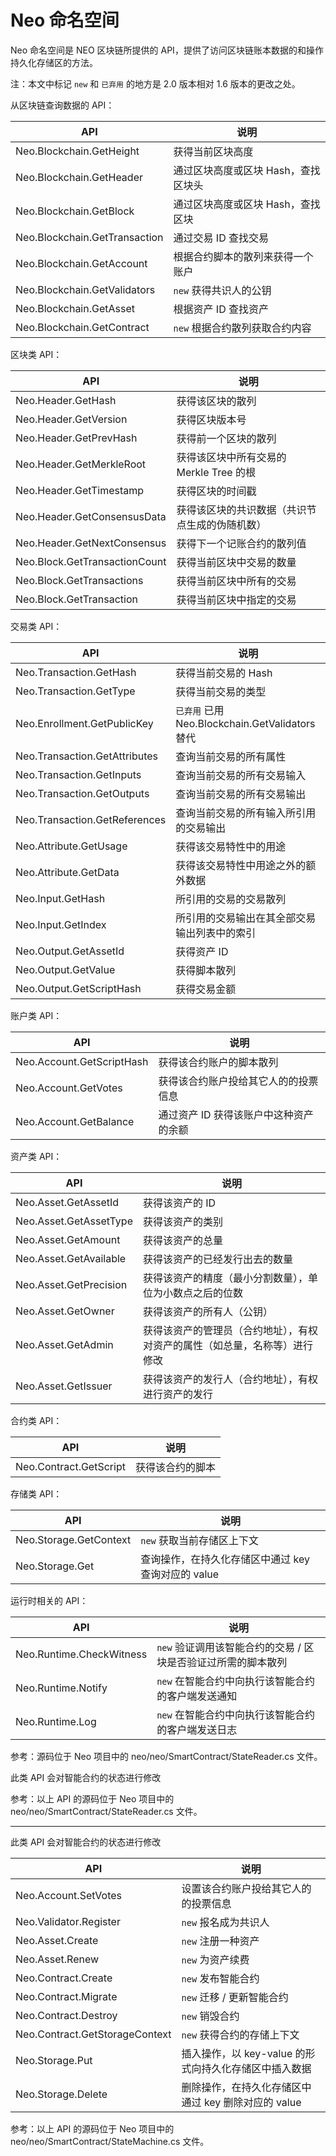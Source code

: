 # Neo 命名空间

Neo 命名空间是 NEO 区块链所提供的 API，提供了访问区块链账本数据的和操作持久化存储区的方法。

注：本文中标记 `new` 和 ` 已弃用 ` 的地方是 2.0 版本相对 1.6 版本的更改之处。

从区块链查询数据的 API：

| API                                 | 说明                   |
| ----------------------------------- | -------------------- |
| Neo.Blockchain.GetHeight      | 获得当前区块高度             |
| Neo.Blockchain.GetHeader      | 通过区块高度或区块 Hash，查找区块头 |
| Neo.Blockchain.GetBlock       | 通过区块高度或区块 Hash，查找区块  |
| Neo.Blockchain.GetTransaction | 通过交易 ID 查找交易         |
| Neo.Blockchain.GetAccount     | 根据合约脚本的散列来获得一个账户     |
| Neo.Blockchain.GetValidators  | `new` 获得共识人的公钥       |
| Neo.Blockchain.GetAsset       | 根据资产 ID 查找资产         |
| Neo.Blockchain.GetContract    | `new` 根据合约散列获取合约内容   |

区块类 API：

| API                                 | 说明                         |
| ----------------------------------- | -------------------------- |
| Neo.Header.GetHash            | 获得该区块的散列                   |
| Neo.Header.GetVersion         | 获得区块版本号                    |
| Neo.Header.GetPrevHash        | 获得前一个区块的散列                 |
| Neo.Header.GetMerkleRoot      | 获得该区块中所有交易的 Merkle Tree 的根 |
| Neo.Header.GetTimestamp       | 获得区块的时间戳                   |
| Neo.Header.GetConsensusData   | 获得该区块的共识数据（共识节点生成的伪随机数）    |
| Neo.Header.GetNextConsensus   | 获得下一个记账合约的散列值              |
| Neo.Block.GetTransactionCount | 获得当前区块中交易的数量               |
| Neo.Block.GetTransactions     | 获得当前区块中所有的交易               |
| Neo.Block.GetTransaction      | 获得当前区块中指定的交易               |

交易类 API：

| API                                 | 说明                                       |
| ----------------------------------- | ---------------------------------------- |
| Neo.Transaction.GetHash       | 获得当前交易的 Hash                             |
| Neo.Transaction.GetType       | 获得当前交易的类型                                |
| Neo.Enrollment.GetPublicKey   | ` 已弃用 ` 已用 Neo.Blockchain.GetValidators 替代 |
| Neo.Transaction.GetAttributes | 查询当前交易的所有属性                              |
| Neo.Transaction.GetInputs     | 查询当前交易的所有交易输入                            |
| Neo.Transaction.GetOutputs    | 查询当前交易的所有交易输出                            |
| Neo.Transaction.GetReferences | 查询当前交易的所有输入所引用的交易输出                      |
| Neo.Attribute.GetUsage        | 获得该交易特性中的用途                              |
| Neo.Attribute.GetData         | 获得该交易特性中用途之外的额外数据                        |
| Neo.Input.GetHash             | 所引用的交易的交易散列                              |
| Neo.Input.GetIndex            | 所引用的交易输出在其全部交易输出列表中的索引                   |
| Neo.Output.GetAssetId         | 获得资产 ID                                  |
| Neo.Output.GetValue           | 获得脚本散列                                   |
| Neo.Output.GetScriptHash      | 获得交易金额                                   |

账户类 API：

| API                             | 说明                  |
| ------------------------------- | ------------------- |
| Neo.Account.GetScriptHash | 获得该合约账户的脚本散列        |
| Neo.Account.GetVotes      | 获得该合约账户投给其它人的的投票信息  |
| Neo.Account.GetBalance    | 通过资产 ID 获得该账户中这种资产的余额 |

资产类 API：

| API                          | 说明                                    |
| ---------------------------- | ------------------------------------- |
| Neo.Asset.GetAssetId   | 获得该资产的 ID                              |
| Neo.Asset.GetAssetType | 获得该资产的类别                              |
| Neo.Asset.GetAmount    | 获得该资产的总量                              |
| Neo.Asset.GetAvailable | 获得该资产的已经发行出去的数量                       |
| Neo.Asset.GetPrecision | 获得该资产的精度（最小分割数量），单位为小数点之后的位数          |
| Neo.Asset.GetOwner     | 获得该资产的所有人（公钥）                         |
| Neo.Asset.GetAdmin     | 获得该资产的管理员（合约地址），有权对资产的属性（如总量，名称等）进行修改 |
| Neo.Asset.GetIssuer    | 获得该资产的发行人（合约地址），有权进行资产的发行             |

合约类 API：

| API                          | 说明       |
| ---------------------------- | -------- |
| Neo.Contract.GetScript | 获得该合约的脚本 |

存储类 API：

| API                          | 说明                              |
| ---------------------------- | ------------------------------- |
| Neo.Storage.GetContext | `new` 获取当前存储区上下文                |
| Neo.Storage.Get        | 查询操作，在持久化存储区中通过 key 查询对应的 value |

运行时相关的 API：


| API                            | 说明                                |
| ------------------------------ | --------------------------------- |
| Neo.Runtime.CheckWitness | `new` 验证调用该智能合约的交易 / 区块是否验证过所需的脚本散列 |
| Neo.Runtime.Notify       | `new` 在智能合约中向执行该智能合约的客户端发送通知      |
| Neo.Runtime.Log          | `new` 在智能合约中向执行该智能合约的客户端发送日志      |

参考：源码位于 Neo 项目中的 neo/neo/SmartContract/StateReader.cs 文件。

此类 API 会对智能合约的状态进行修改

参考：以上 API 的源码位于 Neo 项目中的 neo/neo/SmartContract/StateReader.cs 文件。

------

此类 API 会对智能合约的状态进行修改

| API                                  | 说明                               |
| ------------------------------------ | -------------------------------- |
| Neo.Account.SetVotes           | 设置该合约账户投给其它人的的投票信息               |
| Neo.Validator.Register         | `new` 报名成为共识人                    |
| Neo.Asset.Create               | `new` 注册一种资产                     |
| Neo.Asset.Renew                | `new` 为资产续费                      |
| Neo.Contract.Create            | `new` 发布智能合约                     |
| Neo.Contract.Migrate           | `new` 迁移 / 更新智能合约                  |
| Neo.Contract.Destroy           | `new` 销毁合约                       |
| Neo.Contract.GetStorageContext | `new` 获得合约的存储上下文                 |
| Neo.Storage.Put                | 插入操作，以 key-value 的形式向持久化存储区中插入数据 |
| Neo.Storage.Delete             | 删除操作，在持久化存储区中通过 key 删除对应的 value  |

参考：以上 API 的源码位于 Neo 项目中的 neo/neo/SmartContract/StateMachine.cs 文件。
